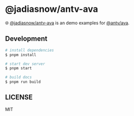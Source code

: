 # @jadiasnow/antv-ava

🌐 [@jadiasnow/antv-ava](https://www.npmjs.com/package/@jandiasnow/ava) is an demo examples for [@antv/ava](https://ava.antv.antgroup.com/guide/intro).

## Development

```bash
# install dependencies
$ pnpm install

# start dev server
$ pnpm start

# build docs
$ pnpm run build
```

## LICENSE

MIT
